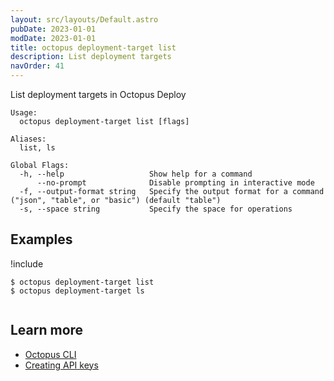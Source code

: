 ```yaml
---
layout: src/layouts/Default.astro
pubDate: 2023-01-01
modDate: 2023-01-01
title: octopus deployment-target list
description: List deployment targets
navOrder: 41
---
```


List deployment targets in Octopus Deploy


```
Usage:
  octopus deployment-target list [flags]

Aliases:
  list, ls

Global Flags:
  -h, --help                   Show help for a command
      --no-prompt              Disable prompting in interactive mode
  -f, --output-format string   Specify the output format for a command ("json", "table", or "basic") (default "table")
  -s, --space string           Specify the space for operations

```

## Examples

!include <samples-instance>


```
$ octopus deployment-target list
$ octopus deployment-target ls


```

## Learn more

- [Octopus CLI](/docs/octopus-rest-api/cli)
- [Creating API keys](/docs/octopus-rest-api/how-to-create-an-api-key)